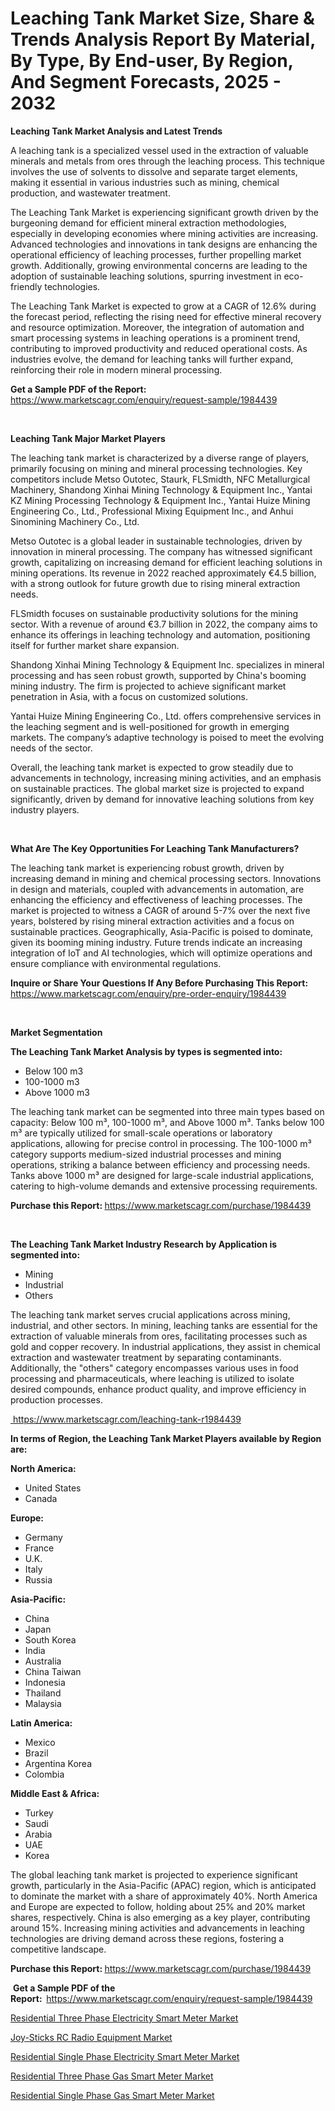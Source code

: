 <p><h1>Leaching Tank Market Size, Share & Trends Analysis Report By Material, By Type, By End-user, By Region, And Segment Forecasts, 2025 - 2032</h1></p><p><strong>Leaching Tank Market Analysis and Latest Trends</strong></p>
<p><p>A leaching tank is a specialized vessel used in the extraction of valuable minerals and metals from ores through the leaching process. This technique involves the use of solvents to dissolve and separate target elements, making it essential in various industries such as mining, chemical production, and wastewater treatment. </p><p>The Leaching Tank Market is experiencing significant growth driven by the burgeoning demand for efficient mineral extraction methodologies, especially in developing economies where mining activities are increasing. Advanced technologies and innovations in tank designs are enhancing the operational efficiency of leaching processes, further propelling market growth. Additionally, growing environmental concerns are leading to the adoption of sustainable leaching solutions, spurring investment in eco-friendly technologies. </p><p>The Leaching Tank Market is expected to grow at a CAGR of 12.6% during the forecast period, reflecting the rising need for effective mineral recovery and resource optimization. Moreover, the integration of automation and smart processing systems in leaching operations is a prominent trend, contributing to improved productivity and reduced operational costs. As industries evolve, the demand for leaching tanks will further expand, reinforcing their role in modern mineral processing.</p></p>
<p><strong>Get a Sample PDF of the Report:&nbsp;</strong> <a href="https://www.marketscagr.com/enquiry/request-sample/1984439?utm_campaign=1848&utm_medium=2&utm_source=Github&utm_content=ia&utm_term=28022025&utm_id=leaching-tank">https://www.marketscagr.com/enquiry/request-sample/1984439</a></p>
<p>&nbsp;</p>
<p><strong>Leaching Tank Major Market Players</strong></p>
<p><p>The leaching tank market is characterized by a diverse range of players, primarily focusing on mining and mineral processing technologies. Key competitors include Metso Outotec, Staurk, FLSmidth, NFC Metallurgical Machinery, Shandong Xinhai Mining Technology & Equipment Inc., Yantai KZ Mining Processing Technology & Equipment Inc., Yantai Huize Mining Engineering Co., Ltd., Professional Mixing Equipment Inc., and Anhui Sinomining Machinery Co., Ltd.</p><p>Metso Outotec is a global leader in sustainable technologies, driven by innovation in mineral processing. The company has witnessed significant growth, capitalizing on increasing demand for efficient leaching solutions in mining operations. Its revenue in 2022 reached approximately €4.5 billion, with a strong outlook for future growth due to rising mineral extraction needs.</p><p>FLSmidth focuses on sustainable productivity solutions for the mining sector. With a revenue of around €3.7 billion in 2022, the company aims to enhance its offerings in leaching technology and automation, positioning itself for further market share expansion.</p><p>Shandong Xinhai Mining Technology & Equipment Inc. specializes in mineral processing and has seen robust growth, supported by China's booming mining industry. The firm is projected to achieve significant market penetration in Asia, with a focus on customized solutions.</p><p>Yantai Huize Mining Engineering Co., Ltd. offers comprehensive services in the leaching segment and is well-positioned for growth in emerging markets. The company’s adaptive technology is poised to meet the evolving needs of the sector.</p><p>Overall, the leaching tank market is expected to grow steadily due to advancements in technology, increasing mining activities, and an emphasis on sustainable practices. The global market size is projected to expand significantly, driven by demand for innovative leaching solutions from key industry players.</p></p>
<p>&nbsp;</p>
<p><strong>What Are The Key Opportunities For Leaching Tank Manufacturers?</strong></p>
<p><p>The leaching tank market is experiencing robust growth, driven by increasing demand in mining and chemical processing sectors. Innovations in design and materials, coupled with advancements in automation, are enhancing the efficiency and effectiveness of leaching processes. The market is projected to witness a CAGR of around 5-7% over the next five years, bolstered by rising mineral extraction activities and a focus on sustainable practices. Geographically, Asia-Pacific is poised to dominate, given its booming mining industry. Future trends indicate an increasing integration of IoT and AI technologies, which will optimize operations and ensure compliance with environmental regulations.</p></p>
<p><strong>Inquire or Share Your Questions If Any Before Purchasing This Report:</strong> <a href="https://www.marketscagr.com/enquiry/pre-order-enquiry/1984439?utm_campaign=1848&utm_medium=2&utm_source=Github&utm_content=ia&utm_term=28022025&utm_id=leaching-tank">https://www.marketscagr.com/enquiry/pre-order-enquiry/1984439</a></p>
<p>&nbsp;</p>
<p><strong>Market Segmentation</strong></p>
<p><strong>The Leaching Tank Market Analysis by types is segmented into:</strong></p>
<p><ul><li>Below 100 m3</li><li>100-1000 m3</li><li>Above 1000 m3</li></ul></p>
<p><p>The leaching tank market can be segmented into three main types based on capacity: Below 100 m³, 100-1000 m³, and Above 1000 m³. Tanks below 100 m³ are typically utilized for small-scale operations or laboratory applications, allowing for precise control in processing. The 100-1000 m³ category supports medium-sized industrial processes and mining operations, striking a balance between efficiency and processing needs. Tanks above 1000 m³ are designed for large-scale industrial applications, catering to high-volume demands and extensive processing requirements.</p></p>
<p><strong>Purchase this Report:&nbsp;</strong><a href="https://www.marketscagr.com/purchase/1984439?utm_campaign=1848&utm_medium=2&utm_source=Github&utm_content=ia&utm_term=28022025&utm_id=leaching-tank">https://www.marketscagr.com/purchase/1984439</a></p>
<p>&nbsp;</p>
<p><strong>The Leaching Tank Market Industry Research by Application is segmented into:</strong></p>
<p><ul><li>Mining</li><li>Industrial</li><li>Others</li></ul></p>
<p><p>The leaching tank market serves crucial applications across mining, industrial, and other sectors. In mining, leaching tanks are essential for the extraction of valuable minerals from ores, facilitating processes such as gold and copper recovery. In industrial applications, they assist in chemical extraction and wastewater treatment by separating contaminants. Additionally, the "others" category encompasses various uses in food processing and pharmaceuticals, where leaching is utilized to isolate desired compounds, enhance product quality, and improve efficiency in production processes.</p></p>
<p><a href="https://www.marketscagr.com/leaching-tank-r1984439?utm_campaign=1848&utm_medium=2&utm_source=Github&utm_content=ia&utm_term=28022025&utm_id=leaching-tank">&nbsp;https://www.marketscagr.com/leaching-tank-r1984439</a></p>
<p><strong>In terms of Region, the Leaching Tank Market Players available by Region are:</strong></p>
<p>
    <p> <strong> North America: </strong>
        <ul>
            <li>United States</li>
            <li>Canada</li>
        </ul>
        </p> 
    <p> <strong> Europe: </strong>
        <ul>
            <li>Germany</li>
            <li>France</li>
            <li>U.K.</li>
            <li>Italy</li>
            <li>Russia</li>
        </ul>
        </p> 
    <p> <strong> Asia-Pacific: </strong>
        <ul>
            <li>China</li>
            <li>Japan</li>
            <li>South Korea</li>
            <li>India</li>
            <li>Australia</li>
            <li>China Taiwan</li>
            <li>Indonesia</li>
            <li>Thailand</li>
            <li>Malaysia</li>
        </ul>
        </p> 
    <p> <strong> Latin America: </strong>
        <ul>
            <li>Mexico</li>
            <li>Brazil</li>
            <li>Argentina Korea</li>
            <li>Colombia</li>
        </ul>
        </p> 
    <p> <strong> Middle East & Africa: </strong>
        <ul>
            <li>Turkey</li>
            <li>Saudi</li>
            <li>Arabia</li>
            <li>UAE</li>
            <li>Korea</li>
        </ul>
    </p>
    </p>
<p><p>The global leaching tank market is projected to experience significant growth, particularly in the Asia-Pacific (APAC) region, which is anticipated to dominate the market with a share of approximately 40%. North America and Europe are expected to follow, holding about 25% and 20% market shares, respectively. China is also emerging as a key player, contributing around 15%. Increasing mining activities and advancements in leaching technologies are driving demand across these regions, fostering a competitive landscape.</p></p>
<p><strong>Purchase this Report: </strong><a href="https://www.marketscagr.com/purchase/1984439?utm_campaign=1848&utm_medium=2&utm_source=Github&utm_content=ia&utm_term=28022025&utm_id=leaching-tank">https://www.marketscagr.com/purchase/1984439</a></p>
<p>&nbsp;<strong>Get a Sample PDF of the Report:&nbsp;&nbsp;</strong><a href="https://www.marketscagr.com/enquiry/request-sample/1984439?utm_campaign=1848&utm_medium=2&utm_source=Github&utm_content=ia&utm_term=28022025&utm_id=leaching-tank">https://www.marketscagr.com/enquiry/request-sample/1984439</a></p>
<p><strong></strong></p>
<p><p><a href="https://github.com/fulceoscarh9/Market-Research-Report-List-1/blob/main/residential-three-phase-electricity-smart-meter-market.md?utm_campaign=1848&utm_medium=2&utm_source=Github&utm_content=ia&utm_term=28022025&utm_id=leaching-tank">Residential Three Phase Electricity Smart Meter Market</a></p><p><a href="https://github.com/lugnabirue/Market-Research-Report-List-1/blob/main/joy-sticks-rc-radio-equipment-market.md?utm_campaign=1848&utm_medium=2&utm_source=Github&utm_content=ia&utm_term=28022025&utm_id=leaching-tank">Joy-Sticks RC Radio Equipment Market</a></p><p><a href="https://github.com/betargaddevv/Market-Research-Report-List-1/blob/main/residential-single-phase-electricity-smart-meter-market.md?utm_campaign=1848&utm_medium=2&utm_source=Github&utm_content=ia&utm_term=28022025&utm_id=leaching-tank">Residential Single Phase Electricity Smart Meter Market</a></p><p><a href="https://github.com/shpirttangim48/Market-Research-Report-List-1/blob/main/residential-three-phase-gas-smart-meter-market.md?utm_campaign=1848&utm_medium=2&utm_source=Github&utm_content=ia&utm_term=28022025&utm_id=leaching-tank">Residential Three Phase Gas Smart Meter Market</a></p><p><a href="https://github.com/gakpasulgun/Market-Research-Report-List-1/blob/main/residential-single-phase-gas-smart-meter-market.md?utm_campaign=1848&utm_medium=2&utm_source=Github&utm_content=ia&utm_term=28022025&utm_id=leaching-tank">Residential Single Phase Gas Smart Meter Market</a></p></p>